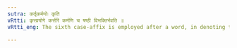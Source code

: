 ```yaml
---
sutra: कर्तृकर्मणोः कृति
vRtti: कृत्त्प्रयोगे कर्त्तरि कर्मणि च षष्ठी विभक्तिर्भवति ॥
vRtti_eng: The sixth case-affix is employed after a word, in denoting the agent and the object, when used along with a word ending with a _krit_ affix (III. 1. 93).

---
```


